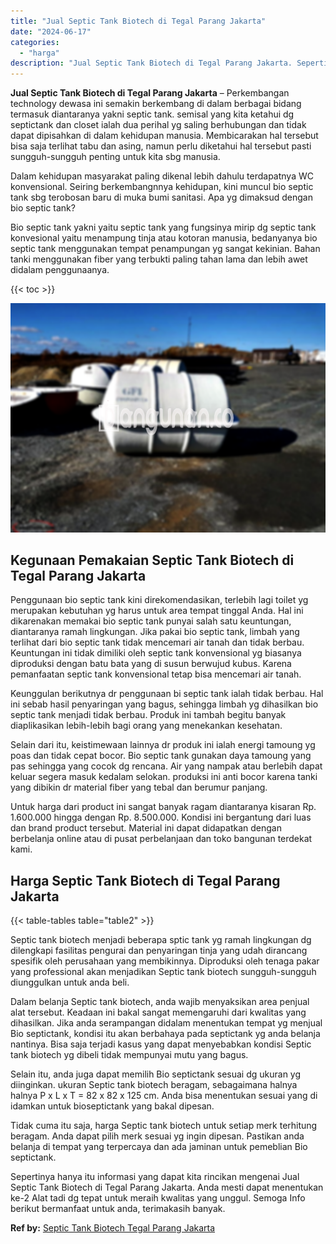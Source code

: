 ```yaml
---
title: "Jual Septic Tank Biotech di Tegal Parang Jakarta"
date: "2024-06-17"
categories: 
  - "harga"
description: "Jual Septic Tank Biotech di Tegal Parang Jakarta. Sepertinya hanya itu informasi yang dapat kita rincikan mengenai Jual Septic Tank Biotech di Tegal Parang J..."
---
```


**Jual Septic Tank Biotech di Tegal Parang Jakarta** – Perkembangan technology dewasa ini semakin berkembang di dalam berbagai bidang termasuk diantaranya yakni septic tank. semisal yang kita ketahui dg septictank dan closet ialah dua perihal yg saling berhubungan dan tidak dapat dipisahkan di dalam kehidupan manusia. Membicarakan hal tersebut bisa saja terlihat tabu dan asing, namun perlu diketahui hal tersebut pasti sungguh-sungguh penting untuk kita sbg manusia.

Dalam kehidupan masyarakat paling dikenal lebih dahulu terdapatnya WC konvensional. Seiring berkembangnnya kehidupan, kini muncul bio septic tank sbg terobosan baru di muka bumi sanitasi. Apa yg dimaksud dengan bio septic tank?

Bio septic tank yakni yaitu septic tank yang fungsinya mirip dg septic tank konvesional yaitu menampung tinja atau kotoran manusia, bedanyanya bio septic tank menggunakan tempat penampungan yg sangat kekinian. Bahan tanki menggunakan fiber yang terbukti paling tahan lama dan lebih awet didalam penggunaanya.

{{< toc >}}

![Jual Septic Tank Biotech di Tegal Parang Jakarta](/images/jual-bio-septictank-06.png)

## Kegunaan Pemakaian Septic Tank Biotech di Tegal Parang Jakarta

Penggunaan bio septic tank kini direkomendasikan, terlebih lagi toilet yg merupakan kebutuhan yg harus untuk area tempat tinggal Anda. Hal ini dikarenakan memakai bio septic tank punyai salah satu keuntungan, diantaranya ramah lingkungan. Jika pakai bio septic tank, limbah yang terlihat dari bio septic tank tidak mencemari air tanah dan tidak berbau. Keuntungan ini tidak dimiliki oleh septic tank konvensional yg biasanya diproduksi dengan batu bata yang di susun berwujud kubus. Karena pemanfaatan septic tank konvensional tetap bisa mencemari air tanah.

Keunggulan berikutnya dr penggunaan bi septic tank ialah tidak berbau. Hal ini sebab hasil penyaringan yang bagus, sehingga limbah yg dihasilkan bio septic tank menjadi tidak berbau. Produk ini tambah begitu banyak diaplikasikan lebih-lebih bagi orang yang menekankan kesehatan.

Selain dari itu, keistimewaan lainnya dr produk ini ialah energi tamoung yg poas dan tidak cepat bocor. Bio septic tank gunakan daya tamoung yang pas sehingga yang cocok dg rencana. Air yang nampak atau berlebih dapat keluar segera masuk kedalam selokan. produksi ini anti bocor karena tanki yang dibikin dr material fiber yang tebal dan berumur panjang.

Untuk harga dari product ini sangat banyak ragam diantaranya kisaran Rp. 1.600.000 hingga dengan Rp. 8.500.000. Kondisi ini bergantung dari luas dan brand product tersebut. Material ini dapat didapatkan dengan berbelanja online atau di pusat perbelanjaan dan toko bangunan terdekat kami.

## Harga Septic Tank Biotech di Tegal Parang Jakarta

{{< table-tables table="table2" >}}

Septic tank biotech menjadi beberapa sptic tank yg ramah lingkungan dg dilengkapi fasilitas pengurai dan penyaringan tinja yang udah dirancang spesifik oleh perusahaan yang membikinnya. Diproduksi oleh tenaga pakar yang professional akan menjadikan Septic tank biotech sungguh-sungguh diunggulkan untuk anda beli.

Dalam belanja Septic tank biotech, anda wajib menyaksikan area penjual alat tersebut. Keadaan ini bakal sangat memengaruhi dari kwalitas yang dihasilkan. Jika anda serampangan didalam menentukan tempat yg menjual Bio septictank, kondisi itu akan berbahaya pada septictank yg anda belanja nantinya. Bisa saja terjadi kasus yang dapat menyebabkan kondisi Septic tank biotech yg dibeli tidak mempunyai mutu yang bagus.

Selain itu, anda juga dapat memilih Bio septictank sesuai dg ukuran yg diinginkan. ukuran Septic tank biotech beragam, sebagaimana halnya halnya P x L x T = 82 x 82 x 125 cm. Anda bisa menentukan sesuai yang di idamkan untuk bioseptictank yang bakal dipesan.

Tidak cuma itu saja, harga Septic tank biotech untuk setiap merk terhitung beragam. Anda dapat pilih merk sesuai yg ingin dipesan. Pastikan anda belanja di tempat yang terpercaya dan ada jaminan untuk pemeblian Bio septictank.

Sepertinya hanya itu informasi yang dapat kita rincikan mengenai Jual Septic Tank Biotech di Tegal Parang Jakarta. Anda mesti dapat menentukan ke-2 Alat tadi dg tepat untuk meraih kwalitas yang unggul. Semoga Info berikut bermanfaat untuk anda, terimakasih banyak.

**Ref by:** [Septic Tank Biotech Tegal Parang Jakarta](https://id.wikipedia.org/wiki/Septic)

